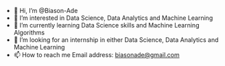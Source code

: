 - 👋 Hi, I’m @Biason-Ade
- 👀 I’m interested in Data Science, Data Analytics and Machine Learning
- 🌱 I’m currently learning Data Science skills and Machine Learning Algorithms
- 💞️ I’m looking for an internship in either Data Science, Data Analytics and Machine Learning
- 📫 How to reach me Email address: biasonade@gmail.com

<!---
Biason-Ade/Biason-Ade is a ✨ special ✨ repository because its `README.md` (this file) appears on your GitHub profile.
You can click the Preview link to take a look at your changes.
--->
